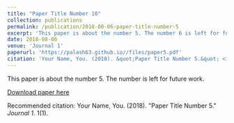 ```yaml
---
title: "Paper Title Number 10"
collection: publications
permalink: /publication/2018-08-06-paper-title-number-5
excerpt: 'This paper is about the number 5. The number 6 is left for future work.'
date: 2018-08-06
venue: 'Journal 1'
paperurl: 'https://palash63.github.io//files/paper5.pdf'
citation: 'Your Name, You. (2018). &quot;Paper Title Number 5.&quot; <i>Journal 1</i>. 1(1).'
---
```

This paper is about the number 5. The number  is left for future work.

[Download paper here](https://palash63.github.io//files/paper5.pdf)

Recommended citation: Your Name, You. (2018). "Paper Title Number 5." <i>Journal 1</i>. 1(1).
